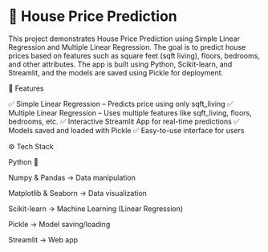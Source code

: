 # 🏡 House Price Prediction

This project demonstrates House Price Prediction using Simple Linear Regression and Multiple Linear Regression.
The goal is to predict house prices based on features such as square feet (sqft living), floors, bedrooms, and other attributes.
The app is built using Python, Scikit-learn, and Streamlit, and the models are saved using Pickle for deployment.


📌 Features

✅ Simple Linear Regression – Predicts price using only sqft_living
✅ Multiple Linear Regression – Uses multiple features like sqft_living, floors, bedrooms, etc.
✅ Interactive Streamlit App for real-time predictions
✅ Models saved and loaded with Pickle
✅ Easy-to-use interface for users



⚙️ Tech Stack

Python 🐍

Numpy & Pandas → Data manipulation

Matplotlib & Seaborn → Data visualization

Scikit-learn → Machine Learning (Linear Regression)

Pickle → Model saving/loading

Streamlit → Web app


